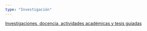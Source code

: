 ```yaml
---
type: "Investigación"
---
```


[Investigaciones, docencia, actividades académicas y tesis guiadas](proyectos/)
​

